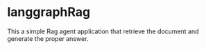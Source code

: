 # langgraphRag
This a simple Rag agent application that retrieve the document and generate the proper answer.
